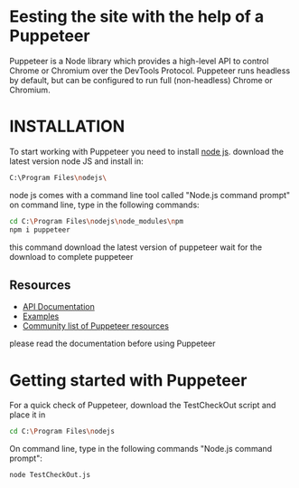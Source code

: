 # Еesting the site with the help of a Puppeteer

 <!-- [START badges] -->
Puppeteer is a Node library which provides a high-level API to control Chrome or Chromium over the DevTools Protocol. Puppeteer runs headless by default, but can be configured to run full (non-headless) Chrome or Chromium.
 <!-- [END badges] -->
 
# INSTALLATION

To start working with Puppeteer you need to install [node js](https://nodejs.org/en/).
download the latest version node JS  and install in:
```bash
C:\Program Files\nodejs\
```
node js comes with a command line tool called "Node.js command prompt"
on command line, type in the following commands:
```bash
cd C:\Program Files\nodejs\node_modules\npm
npm i puppeteer 
```
this command download the latest version of puppeteer
wait for the download to complete puppeteer

## Resources
 
 - [API Documentation](https://github.com/GoogleChrome/puppeteer/blob/v1.8.0/docs/api.md)
 - [Examples](https://github.com/GoogleChrome/puppeteer/tree/master/examples/)
 - [Community list of Puppeteer resources](https://github.com/transitive-bullshit/awesome-puppeteer)
 
please read the documentation before using Puppeteer

# Getting started with Puppeteer

For a quick check of Puppeteer, download the TestCheckOut script and place it in
```bash
cd C:\Program Files\nodejs
```

On command line, type in the following commands "Node.js command prompt":
```bash
node TestCheckOut.js
```
 

